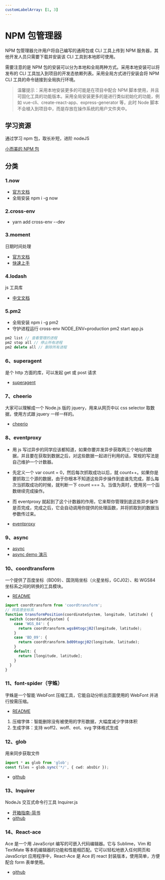 ```yaml
---
customLabelArray: [1, 3]
---
```


# <Label :level='1'/>NPM 包管理器

NPM 包管理器允许用户将自己编写的通用包或 CLI 工具上传到 NPM 服务器，其他开发人员只需要下载并安装该 CLI 工具到本地即可使用。

需要注意的是 NPM 包的安装可以分为本地和全局两种方式。采用本地安装可以将发布的 CLI 工具加入到项目的开发态依赖列表。采用全局方式进行安装会将 NPM CLI 工具的命令链接到全局执行环境。

> 温馨提示：采用本地安装更多的可能是在项目中配合 NPM 脚本使用，并且可固化工具的功能版本。采用全局安装更多的是进行类似初始化的功能，例如 vue-cli、create-react-app、express-generator 等，此时 Node 脚本不会植入到项目中，而是存放在操作系统的用户文件夹中。

## 学习资源

通过学习 npm 包，取长补短，进阶 nodeJS

[小而美的 NPM 包](https://github.com/parro-it/awesome-micro-npm-packages)

<!-- more -->

## 分类

### 1.now

- [官方文档](https://zeit.co/home/)
- 全局安装 npm i -g now <CopyBoard text="npm i -g now"/>

### 2.cross-env

- yarn add cross-env --dev <CopyBoard text="yarn add cross-env --dev"/>

### 3.moment

日期时间处理

- [官方文档](http://momentjs.cn/docs/#/use-it/)
- [快速上手](https://www.jianshu.com/p/e5b7c0606a3f/)

### 4.lodash

js 工具库

- [中文文档](https://www.lodashjs.com/docs/latest#_chunkarray-size1/)

### 5.pm2

- 全局安装 npm i -g pm2 <CopyBoard text="npm i -g pm2"/>
- 守护进程运行 cross-env NODE_ENV=production pm2 start app.js<CopyBoard text="cross-env NODE_ENV=production pm2 start app.js"/>

```js
pm2 list // 查看管理的进程
pm2 stop all // 停止所有进程
pm2 delete all // 删除所有进程
```

### 6、superagent

是个 http 方面的库，可以发起 get 或 post 请求

- [superagent](http://visionmedia.github.io/superagent/)

### 7、cheerio

大家可以理解成一个 Node.js 版的 jquery，用来从网页中以 css selector 取数据，使用方式跟 jquery 一样一样的。

- [cheerio](https://github.com/cheeriojs/cheerio)

### 8、eventproxy

- 用 js 写过异步的同学应该都知道，如果你要并发异步获取两三个地址的数据，并且要在获取到数据之后，对这些数据一起进行利用的话，常规的写法是自己维护一个计数器。

- 先定义一个 var count = 0，然后每次抓取成功以后，就 count++。如果你是要抓取三个源的数据，由于你根本不知道这些异步操作到底谁先完成，那么每次当抓取成功的时候，就判断一下 count === 3。当值为真时，使用另一个函数继续完成操作。

- 而 eventproxy 就起到了这个计数器的作用，它来帮你管理到底这些异步操作是否完成，完成之后，它会自动调用你提供的处理函数，并将抓取到的数据当参数传过来。
- [eventproxy](https://github.com/JacksonTian/eventproxy)

### 9、async

- [async](https://github.com/caolan/async)
- [async demo 演示](https://github.com/alsotang/async_demo)

### 10、coordtransform

一个提供了百度坐标（BD09）、国测局坐标（火星坐标，GCJ02）、和 WGS84 坐标系之间的转换的工具模块。

- [README](https://www.npmjs.com/package/coordtransform)

```js
import coordtransform from 'coordtransform';
// 转高德坐标系
function transformPosition(coordinateSystem, longitude, latitude) {
  switch (coordinateSystem) {
    case 'WGS_84': {
      return coordtransform.wgs84togcj02(longitude, latitude);
    }
    case 'BD_09': {
      return coordtransform.bd09togcj02(longitude, latitude);
    }
    default: {
      return [longitude, latitude];
    }
  }
}
```

### 11、font-spider（字蛛）

字蛛是一个智能 WebFont 压缩工具，它能自动分析出页面使用的 WebFont 并进行按需压缩。

- [README](https://github.com/aui/font-spider/blob/master/README-ZH-CN.md)

1. 压缩字体：智能删除没有被使用的字形数据，大幅度减少字体体积
2. 生成字体：支持 woff2、woff、eot、svg 字体格式生成

### 12、glob

用来同步获取文件

```ts
import * as glob from 'glob';
const files = glob.sync('*/', { cwd: absDir });
```

- [github](https://github.com/isaacs/node-glob)

### 13、Inquirer

NodeJs 交互式命令行工具 Inquirer.js

- [开箱指南-简书](https://www.jianshu.com/p/db8294cfa2f7)
- [github](https://github.com/SBoudrias/Inquirer.js)

### 14、React-ace

Ace 是一个用 JavaScript 编写的可嵌入代码编辑器。它与 Sublime，Vim 和 TextMate 等本机编辑器的功能和性能相匹配。它可以轻松地嵌入任何网页和 JavaScript 应用程序中，React-Ace 是 Ace 的 react 封装版本，使用简单，方便配合 form 表单使用。

- [github](https://github.com/securingsincity/react-ace)
